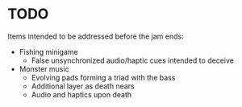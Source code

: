 # TODO
Items intended to be addressed before the jam ends:

- Fishing minigame
  - False unsynchronized audio/haptic cues intended to deceive
- Monster music
  - Evolving pads forming a triad with the bass
  - Additional layer as death nears
  - Audio and haptics upon death
